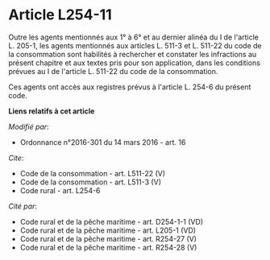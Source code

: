 # Article L254-11

Outre les agents mentionnés aux 1° à 6° et au dernier alinéa du I de l'article L. 205-1, les agents mentionnés aux articles
L. 511-3 et L. 511-22 du code de la consommation sont habilités à rechercher et constater les infractions au présent chapitre
et aux textes pris pour son application, dans les conditions prévues au I de l'article L. 511-22 du code de la consommation. 

Ces agents ont accès aux registres prévus à l'article L. 254-6 du présent code.

**Liens relatifs à cet article**

_Modifié par_:

  - Ordonnance n°2016-301 du 14 mars 2016 - art. 16

_Cite_:

  - Code de la consommation - art. L511-22 (V)
  - Code de la consommation - art. L511-3 (V)
  - Code rural - art. L254-6

_Cité par_:

  - Code rural et de la pêche maritime - art. D254-1-1 (VD)
  - Code rural et de la pêche maritime - art. L205-1 (VD)
  - Code rural et de la pêche maritime - art. R254-27 (V)
  - Code rural et de la pêche maritime - art. R254-28 (V)
